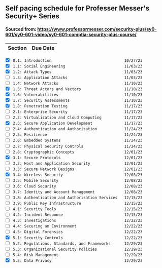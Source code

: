 ## Self pacing schedule for Professer Messer's Security+ Series
#### Sourced from: https://www.professormesser.com/security-plus/sy0-601/sy0-601-video/sy0-601-comptia-security-plus-course/

|Section                                              |Due Date|
|-----------------------------------------------------|--------|
- [X] ```0.1: Introduction                                10/27/23```
- [X] ```1.1: Social Engineering                          11/03/23```
- [X] ```1.2: Attack Types                                11/03/23```
- [ ] ```1.3: Application Attacks                         11/03/23```
- [ ] ```1.4: Network Attacks                             11/10/23```
- [X] ```1.5: Threat Actors and Vectors                   11/10/23```
- [X] ```1.6: Vulnerabilities                             11/10/23```
- [X] ```1.7: Security Assessments                        11/10/23```
- [X] ```1.8: Penetration Testing                         11/17/23```
- [ ] ```2.1: Enterprise Security                         11/17/23```
- [ ] ```2.2: Virtualization and Cloud Computing          11/17/23```
- [X] ```2.3: Secure Application Development              11/17/23```
- [ ] ```2.4: Authentication and Authorization            11/24/23```
- [ ] ```2.5: Resilience                                  11/24/23```
- [ ] ```2.6: Embedded Systems                            11/24/23```
- [ ] ```2.7: Physical Security Controls                  11/24/23```
- [ ] ```2.8: Cryptographic Concepts                      12/01/23```
- [X] ```3.1: Secure Protocols                            12/01/23```
- [ ] ```3.2: Host and Application Security               12/01/23```
- [ ] ```3.3: Secure Network Designs                      12/01/23```
- [X] ```3.4: Wireless Security                           12/08/23```
- [ ] ```3.5: Mobile Security                             12/08/23```
- [ ] ```3.6: Cloud Security                              12/08/23```
- [ ] ```3.7: Identity and Account Management             12/08/23```
- [ ] ```3.8: Authentication and Authorization Services   12/15/23```
- [ ] ```3.9: Public Key Infrastructure                   12/15/23```
- [ ] ```4.1: Security Tools                              12/15/23```
- [ ] ```4.2: Incident Response                           12/15/23```
- [ ] ```4.3: Investigations                              12/22/23```
- [ ] ```4.4: Securing an Environment                     12/22/23```
- [ ] ```4.5: Digital Forensics                           12/22/23```
- [X] ```5.1: Security Controls                           12/22/23```
- [ ] ```5.2: Regulations, Standards, and Frameworks      12/29/23```
- [ ] ```5.3: Organizational Security Policies            12/29/23```
- [ ] ```5.4: Risk Management                             12/29/23```
- [X] ```5.5: Data Privacy                                12/29/23```

